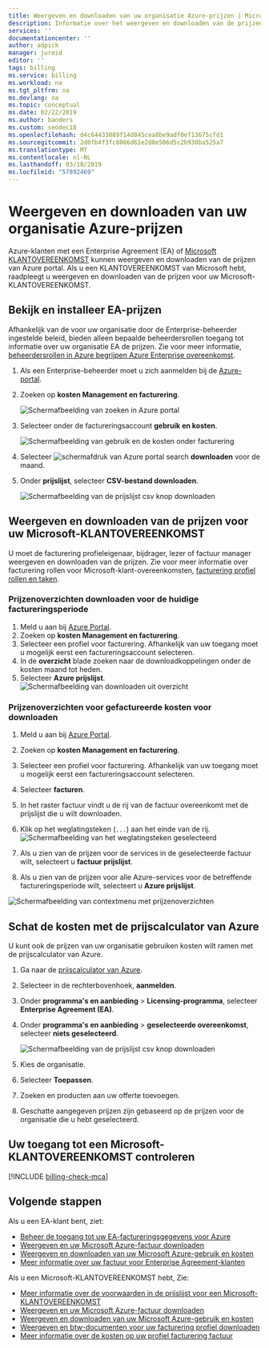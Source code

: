 ```yaml
---
title: Weergeven en downloaden van uw organisatie Azure-prijzen | Microsoft Docs
description: Informatie over het weergeven en downloaden van de prijzen of schat de kosten met prijzen van uw organisatie.
services: ''
documentationcenter: ''
author: adpick
manager: jureid
editor: ''
tags: billing
ms.service: billing
ms.workload: na
ms.tgt_pltfrm: na
ms.devlang: na
ms.topic: conceptual
ms.date: 02/22/2019
ms.author: banders
ms.custom: seodec18
ms.openlocfilehash: d4c64433089f14d845cea8be9adf0ef13675cfd1
ms.sourcegitcommit: 2d0fb4f3fc8086d61e2d8e506d5c2b930ba525a7
ms.translationtype: MT
ms.contentlocale: nl-NL
ms.lasthandoff: 03/18/2019
ms.locfileid: "57892469"
---
```

# <a name="view-and-download-your-organizations-azure-pricing"></a>Weergeven en downloaden van uw organisatie Azure-prijzen

Azure-klanten met een Enterprise Agreement (EA) of [Microsoft KLANTOVEREENKOMST](#check-your-access-to-a-microsoft-customer-agreement) kunnen weergeven en downloaden van de prijzen van Azure portal. Als u een KLANTOVEREENKOMST van Microsoft hebt, raadpleegt u weergeven en downloaden van de prijzen voor uw Microsoft-KLANTOVEREENKOMST.

## <a name="view-and-download-ea-pricing"></a>Bekijk en installeer EA-prijzen

Afhankelijk van de voor uw organisatie door de Enterprise-beheerder ingestelde beleid, bieden alleen bepaalde beheerdersrollen toegang tot informatie over uw organisatie EA de prijzen. Zie voor meer informatie, [beheerdersrollen in Azure begrijpen Azure Enterprise overeenkomst](billing-understand-ea-roles.md).

1. Als een Enterprise-beheerder moet u zich aanmelden bij de [Azure-portal](https://portal.azure.com/).
1. Zoeken op **kosten Management en facturering**.

   ![Schermafbeelding van zoeken in Azure portal](./media/billing-ea-pricing/portal-cm-billing-search.png)

1. Selecteer onder de factureringsaccount **gebruik en kosten**.

   ![Schermafbeelding van gebruik en de kosten onder facturering](./media/billing-ea-pricing/ea-pricing-usage-charges-nav.png)

1. Selecteer ![schermafdruk van Azure portal search](./media/billing-ea-pricing/download-icon.png) **downloaden** voor de maand.
1. Onder **prijslijst**, selecteer **CSV-bestand downloaden**.

   ![Schermafbeelding van de prijslijst csv knop downloaden](./media/billing-ea-pricing/download-ea-price-sheet.png)

## <a name="view-and-download-pricing-for-your-microsoft-customer-agreement"></a>Weergeven en downloaden van de prijzen voor uw Microsoft-KLANTOVEREENKOMST

U moet de facturering profieleigenaar, bijdrager, lezer of factuur manager weergeven en downloaden van de prijzen. Zie voor meer informatie over facturering rollen voor Microsoft-klant-overeenkomsten, [facturering profiel rollen en taken](billing-understand-mca-roles.md#billing-profile-roles-and-tasks).

### <a name="download-price-sheets-for-the-current-billing-period"></a>Prijzenoverzichten downloaden voor de huidige factureringsperiode

1. Meld u aan bij [Azure Portal](https://portal.azure.com).
1. Zoeken op **kosten Management en facturering**.
1. Selecteer een profiel voor facturering. Afhankelijk van uw toegang moet u mogelijk eerst een factureringsaccount selecteren.
1. In de **overzicht** blade zoeken naar de downloadkoppelingen onder de kosten maand tot heden.
1. Selecteer **Azure prijslijst**.
![Schermafbeelding van downloaden uit overzicht](./media/billing-ea-pricing/open-pricing.png)

### <a name="download-price-sheets-for-billed-charges"></a>Prijzenoverzichten voor gefactureerde kosten voor downloaden

1. Meld u aan bij [Azure Portal](https://portal.azure.com).
1. Zoeken op **kosten Management en facturering**.
1. Selecteer een profiel voor facturering. Afhankelijk van uw toegang moet u mogelijk eerst een factureringsaccount selecteren.
1. Selecteer **facturen**.
1. In het raster factuur vindt u de rij van de factuur overeenkomt met de prijslijst die u wilt downloaden.
1. Klik op het weglatingsteken (`...`) aan het einde van de rij.
![Schermafbeelding van het weglatingsteken geselecteerd](./media/billing-ea-pricing/billingprofile-invoicegrid.png)

1. Als u zien van de prijzen voor de services in de geselecteerde factuur wilt, selecteert u **factuur prijslijst**.
1. Als u zien van de prijzen voor alle Azure-services voor de betreffende factureringsperiode wilt, selecteert u **Azure prijslijst**.

![Schermafbeelding van contextmenu met prijzenoverzichten](./media/billing-ea-pricing/contextmenu-pricesheet.png)

## <a name="estimate-costs-with-the-azure-pricing-calculator"></a>Schat de kosten met de prijscalculator van Azure

U kunt ook de prijzen van uw organisatie gebruiken kosten wilt ramen met de prijscalculator van Azure.

1. Ga naar de [prijscalculator van Azure](https://azure.microsoft.com/pricing/calculator).
1. Selecteer in de rechterbovenhoek, **aanmelden**.
1. Onder **programma's en aanbieding** > **Licensing-programma**, selecteer **Enterprise Agreement (EA)**.
1. Onder **programma's en aanbieding** > **geselecteerde overeenkomst**, selecteer **niets geselecteerd**.

    ![Schermafbeelding van de prijslijst csv knop downloaden](./media/billing-ea-pricing/ea-pricing-calculator-estimate.png)

1. Kies de organisatie.
1. Selecteer **Toepassen**.
1. Zoeken en producten aan uw offerte toevoegen.
1. Geschatte aangegeven prijzen zijn gebaseerd op de prijzen voor de organisatie die u hebt geselecteerd.

## <a name="check-your-access-to-a-microsoft-customer-agreement"></a>Uw toegang tot een Microsoft-KLANTOVEREENKOMST controleren
[!INCLUDE [billing-check-mca](../../includes/billing-check-mca.md)]

## <a name="next-steps"></a>Volgende stappen

Als u een EA-klant bent, ziet:

- [Beheer de toegang tot uw EA-factureringsgegevens voor Azure](billing-manage-access.md)
- [Weergeven en uw Microsoft Azure-factuur downloaden](billing-download-azure-invoice.md)
- [Weergeven en downloaden van uw Microsoft Azure-gebruik en kosten](billing-download-azure-daily-usage.md)
- [Meer informatie over uw factuur voor Enterprise Agreement-klanten](billing-understand-your-bill-ea.md)

Als u een Microsoft-KLANTOVEREENKOMST hebt, Zie:

- [Meer informatie over de voorwaarden in de prijslijst voor een Microsoft-KLANTOVEREENKOMST](billing-mca-understand-pricesheet.md)
- [Weergeven en uw Microsoft Azure-factuur downloaden](billing-download-azure-invoice.md)
- [Weergeven en downloaden van uw Microsoft Azure-gebruik en kosten](billing-download-azure-daily-usage.md)
- [Weergeven en btw-documenten voor uw facturering profiel downloaden](billing-mca-download-tax-document.md)
- [Meer informatie over de kosten op uw profiel facturering factuur](billing-mca-understand-your-bill.md)

